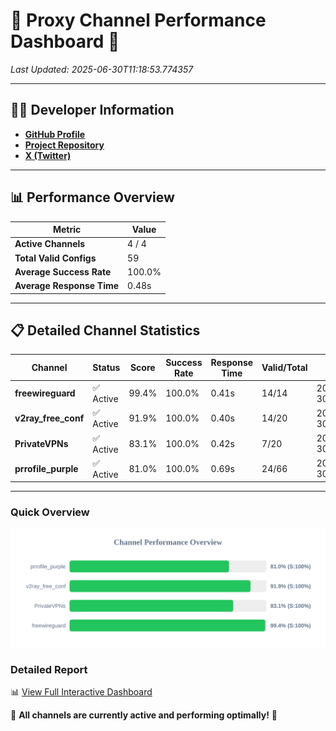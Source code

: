 # 🌟 Proxy Channel Performance Dashboard 🌟

_Last Updated: 2025-06-30T11:18:53.774357_

---

## 👩‍💻 Developer Information

- **[GitHub Profile](https://github.com/4n0nymou3)**  
- **[Project Repository](https://github.com/4n0nymou3/multi-proxy-config-fetcher)**  
- **[X (Twitter)](https://x.com/4n0nymou3)**  

---

## 📊 Performance Overview

| Metric                | Value       |
|-----------------------|-------------|
| **Active Channels**   | 4 / 4       |
| **Total Valid Configs** | 59          |
| **Average Success Rate** | 100.0%      |
| **Average Response Time** | 0.48s       |

---

## 📋 Detailed Channel Statistics

| Channel          | Status     | Score  | Success Rate | Response Time | Valid/Total | Last Success               |
|------------------|------------|--------|--------------|---------------|-------------|----------------------------|
| **freewireguard**  | ✅ Active  | 99.4%  | 100.0% | 0.41s         | 14/14       | 2025-06-30T11:18:53.772669 |
| **v2ray_free_conf**  | ✅ Active  | 91.9%  | 100.0% | 0.40s         | 14/20       | 2025-06-30T11:18:52.874354 |
| **PrivateVPNs**  | ✅ Active  | 83.1%  | 100.0% | 0.42s         | 7/20       | 2025-06-30T11:18:53.330644 |
| **prrofile_purple**  | ✅ Active  | 81.0%  | 100.0% | 0.69s         | 24/66       | 2025-06-30T11:18:52.407485 |

---

### Quick Overview
<div align="center">
  <a href="https://raw.githubusercontent.com/nullluser/NullRepo/refs/heads/main/assets/channel_stats_chart.svg">
    <img src="https://raw.githubusercontent.com/nullluser/NullRepo/refs/heads/main/assets/channel_stats_chart.svg" alt="Source Performance Statistics" width="800">
  </a>
</div>

### Detailed Report
📊 [View Full Interactive Dashboard](https://htmlpreview.github.io/?https://github.com/nullluser/NullRepo/blob/main/assets/performance_report.html)

🎉 **All channels are currently active and performing optimally!** 🎉
